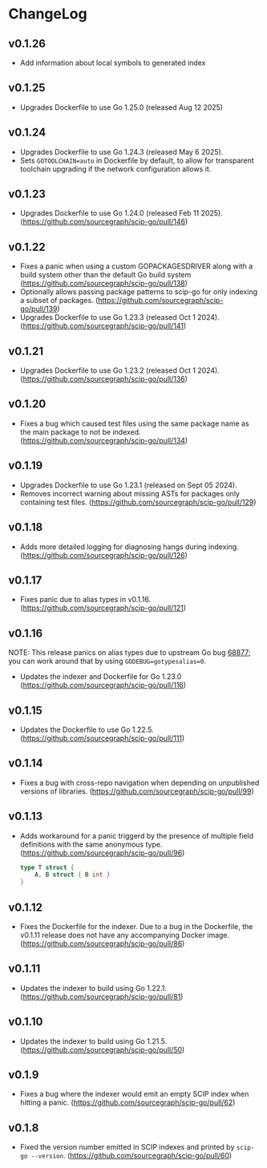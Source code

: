 # ChangeLog


## v0.1.26

- Add information about local symbols to generated index

## v0.1.25

- Upgrades Dockerfile to use Go 1.25.0 (released Aug 12 2025)

## v0.1.24

- Upgrades Dockerfile to use Go 1.24.3 (released May 6 2025).
- Sets `GOTOOLCHAIN=auto` in Dockerfile by default, to allow
  for transparent toolchain upgrading if the network
  configuration allows it.

## v0.1.23

- Upgrades Dockerfile to use Go 1.24.0 (released Feb 11 2025).
  (https://github.com/sourcegraph/scip-go/pull/146)

## v0.1.22

- Fixes a panic when using a custom GOPACKAGESDRIVER along
  with a build system other than the default Go build system
  (https://github.com/sourcegraph/scip-go/pull/138)
- Optionally allows passing package patterns to scip-go for
  only indexing a subset of packages.
  (https://github.com/sourcegraph/scip-go/pull/139)
- Upgrades Dockerfile to use Go 1.23.3 (released Oct 1 2024).
  (https://github.com/sourcegraph/scip-go/pull/141)

## v0.1.21

- Upgrades Dockerfile to use Go 1.23.2 (released Oct 1 2024).
  (https://github.com/sourcegraph/scip-go/pull/136)

## v0.1.20

- Fixes a bug which caused test files using the same package name
  as the main package to not be indexed.
  (https://github.com/sourcegraph/scip-go/pull/134)

## v0.1.19

- Upgrades Dockerfile to use Go 1.23.1 (released on Sept 05 2024).
- Removes incorrect warning about missing ASTs for packages
  only containing test files.
  (https://github.com/sourcegraph/scip-go/pull/129)

## v0.1.18

- Adds more detailed logging for diagnosing hangs
  during indexing.
  (https://github.com/sourcegraph/scip-go/pull/126)

## v0.1.17

- Fixes panic due to alias types in v0.1.16.
  (https://github.com/sourcegraph/scip-go/pull/121)

## v0.1.16

NOTE: This release panics on alias types due to
upstream Go bug [68877](https://github.com/golang/go/issues/68877);
you can work around that by using `GODEBUG=gotypesalias=0`.

- Updates the indexer and Dockerfile for Go 1.23.0
  (https://github.com/sourcegraph/scip-go/pull/116)


## v0.1.15

- Updates the Dockerfile to use Go 1.22.5.
  (https://github.com/sourcegraph/scip-go/pull/111)

## v0.1.14

- Fixes a bug with cross-repo navigation when depending
  on unpublished versions of libraries.
  (https://github.com/sourcegraph/scip-go/pull/99)

## v0.1.13

- Adds workaround for a panic triggerd by the presence of multiple
  field definitions with the same anonymous type.
  (https://github.com/sourcegraph/scip-go/pull/96)

  ```go
  type T struct {
      A, B struct { B int }
  }
  ```

## v0.1.12

- Fixes the Dockerfile for the indexer. Due to a bug in the Dockerfile,
  the v0.1.11 release does not have any accompanying Docker image.
  (https://github.com/sourcegraph/scip-go/pull/86)

## v0.1.11

- Updates the indexer to build using Go 1.22.1.
  (https://github.com/sourcegraph/scip-go/pull/81)

## v0.1.10

- Updates the indexer to build using Go 1.21.5.
  (https://github.com/sourcegraph/scip-go/pull/50)

## v0.1.9

- Fixes a bug where the indexer would emit an empty SCIP index
  when hitting a panic.
  (https://github.com/sourcegraph/scip-go/pull/62)

## v0.1.8

- Fixed the version number emitted in SCIP indexes
  and printed by `scip-go --version`.
  (https://github.com/sourcegraph/scip-go/pull/60)
